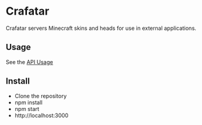 # Crafatar

Crafatar servers Minecraft skins and heads for use in external applications.

## Usage

See the [API Usage]('http://skins.jake0oo0.me')

## Install

* Clone the repository
* npm install
* npm start
* http://localhost:3000